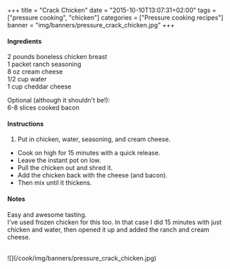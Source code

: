 +++
title = "Crack Chicken"
date = "2015-10-10T13:07:31+02:00"
tags = ["pressure cooking", "chicken"]
categories = ["Pressure cooking recipes"]
banner = "img/banners/pressure_crack_chicken.jpg"
+++

#### Ingredients
2 pounds boneless chicken breast  
1 packet ranch seasoning  
8 oz cream cheese  
1/2 cup water  
1 cup cheddar cheese  

Optional (although it shouldn't be!):  
6-8 slices cooked bacon  

#### Instructions
1. Put in chicken, water, seasoning, and cream cheese.  
* Cook on high for 15 minutes with a quick release.  
* Leave the instant pot on low.  
* Pull the chicken out and shred it.  
* Add the chicken back with the cheese (and bacon).  
* Then mix until it thickens.  

#### Notes
Easy and awesome tasting.  
I've used frozen chicken for this too.  In that case I did 15 minutes with just chicken and water, then opened it up and added the ranch and cream cheese.  

<br>
![](/cook/img/banners/pressure_crack_chicken.jpg)
